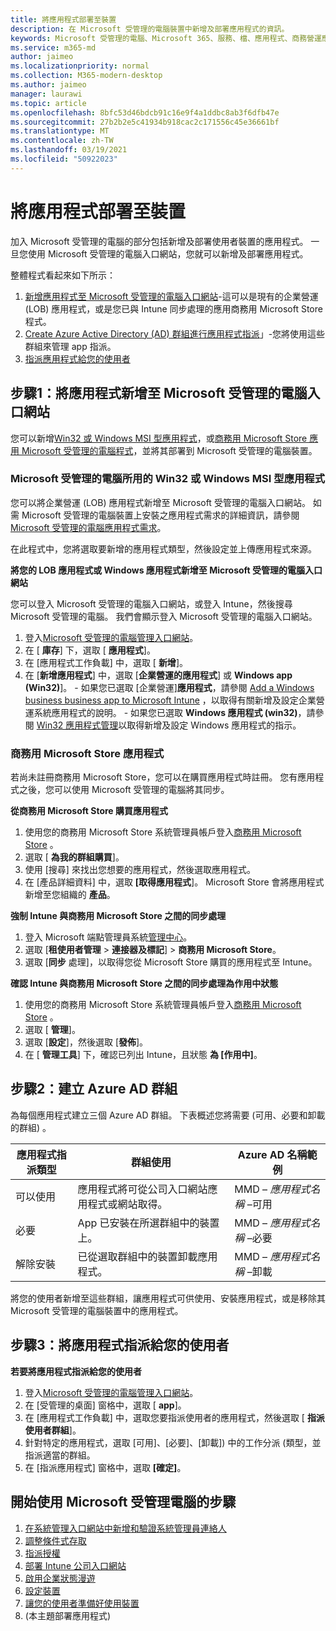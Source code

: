 ```yaml
---
title: 將應用程式部署至裝置
description: 在 Microsoft 受管理的電腦裝置中新增及部署應用程式的資訊。
keywords: Microsoft 受管理的電腦、Microsoft 365、服務、檔、應用程式、商務營運應用程式、LOB 應用程式
ms.service: m365-md
author: jaimeo
ms.localizationpriority: normal
ms.collection: M365-modern-desktop
ms.author: jaimeo
manager: laurawi
ms.topic: article
ms.openlocfilehash: 8bfc53d46bdcb91c16e9f4a1ddbc8ab3f6dfb47e
ms.sourcegitcommit: 27b2b2e5c41934b918cac2c171556c45e36661bf
ms.translationtype: MT
ms.contentlocale: zh-TW
ms.lasthandoff: 03/19/2021
ms.locfileid: "50922023"
---
```

# <a name="deploy-apps-to-devices"></a>將應用程式部署至裝置
加入 Microsoft 受管理的電腦的部分包括新增及部署使用者裝置的應用程式。 一旦您使用 Microsoft 受管理的電腦入口網站，您就可以新增及部署應用程式。 

整體程式看起來如下所示：
1. [新增應用程式至 Microsoft 受管理的電腦入口網站](#1)-這可以是現有的企業營運 (LOB) 應用程式，或是您已與 Intune 同步處理的應用商務用 Microsoft Store 程式。 
2. [Create Azure Active Directory (AD) 群組進行應用程式指派](#2)」-您將使用這些群組來管理 app 指派。
3. [指派應用程式給您的使用者](#3)

<span id="1" />

## <a name="step-1-add-apps-to-microsoft-managed-desktop-portal"></a>步驟1：將應用程式新增至 Microsoft 受管理的電腦入口網站
您可以新增[Win32 或 Windows MSI 型應用程式](#lob-apps)，或[商務用 Microsoft Store 應用 Microsoft 受管理的電腦程式](#msfb-apps)，並將其部署到 Microsoft 受管理的電腦裝置。

<span id="lob-apps">

###  <a name="win32-or-windows-msi-based-apps-to-microsoft-managed-desktop"></a>Microsoft 受管理的電腦所用的 Win32 或 Windows MSI 型應用程式

您可以將企業營運 (LOB) 應用程式新增至 Microsoft 受管理的電腦入口網站。 如需 Microsoft 受管理的電腦裝置上安裝之應用程式需求的詳細資訊，請參閱[Microsoft 受管理的電腦應用程式需求](../service-description/mmd-app-requirements.md)。

在此程式中，您將選取要新增的應用程式類型，然後設定並上傳應用程式來源。 

**將您的 LOB 應用程式或 Windows 應用程式新增至 Microsoft 受管理的電腦入口網站**

您可以登入 Microsoft 受管理的電腦入口網站，或登入 Intune，然後搜尋 Microsoft 受管理的電腦。 我們會顯示登入 Microsoft 受管理的電腦入口網站。 

1.    登入[Microsoft 受管理的電腦管理入口網站](https://aka.ms/mmdportal)。 
2.    在 [ **庫存**] 下，選取 [ **應用程式**]。
3.    在 [應用程式工作負載] 中，選取 [ **新增**]。
4.    在 [**新增應用程式**] 中，選取 [**企業營運的應用程式**] 或 **Windows app (Win32)**]。
    - 如果您已選取 [企業營運]**應用程式**，請參閱 [Add a Windows business business app to Microsoft Intune](/intune/lob-apps-windows) ，以取得有關新增及設定企業營運系統應用程式的說明。
    - 如果您已選取 **Windows 應用程式 (win32)**，請參閱 [Win32 應用程式管理](/intune/apps-win32-app-management)以取得新增及設定 Windows 應用程式的指示。

<span id="msfb-apps">

### <a name="microsoft-store-for-business-apps"></a>商務用 Microsoft Store 應用程式
若尚未註冊商務用 Microsoft Store，您可以在購買應用程式時註冊。 您有應用程式之後，您可以使用 Microsoft 受管理的電腦將其同步。 

**從商務用 Microsoft Store 購買應用程式**

1. 使用您的商務用 Microsoft Store 系統管理員帳戶登入[商務用 Microsoft Store](https://businessstore.microsoft.com) 。
2. 選取 [ **為我的群組購買**]。
3. 使用 [搜尋] 來找出您想要的應用程式，然後選取應用程式。
4. 在 [產品詳細資料] 中，選取 **[取得應用程式**]。 Microsoft Store 會將應用程式新增至您組織的 **產品**。

**強制 Intune 與商務用 Microsoft Store 之間的同步處理**
1. 登入 Microsoft 端點管理員系統[管理中心](https://go.microsoft.com/fwlink/?linkid=2109431)。
2. 選取 [**租使用者管理**  >  **連接器及標記**]  >  **商務用 Microsoft Store**。
3. 選取 [**同步** 處理]，以取得您從 Microsoft Store 購買的應用程式至 Intune。

**確認 Intune 與商務用 Microsoft Store 之間的同步處理為作用中狀態**
1. 使用您的商務用 Microsoft Store 系統管理員帳戶登入[商務用 Microsoft Store](https://businessstore.microsoft.com) 。
2. 選取 [ **管理**]。
3. 選取 [**設定**]，然後選取 [**發佈**]。
4. 在 [ **管理工具**] 下，確認已列出 Intune，且狀態 **為 [作用中]**。  

<span id="2" />

## <a name="step-2-create-azure-ad-groups"></a>步驟2：建立 Azure AD 群組

為每個應用程式建立三個 Azure AD 群組。 下表概述您將需要 (可用、必要和卸載的群組) 。 

應用程式指派類型 |    群組使用    | Azure AD 名稱範例
--- | --- | ---
可以使用 |  應用程式將可從公司入口網站應用程式或網站取得。 | MMD – *應用程式名稱* –可用
必要 |  App 已安裝在所選群組中的裝置上。 | MMD – *應用程式名稱* –必要
解除安裝 |  已從選取群組中的裝置卸載應用程式。 | MMD – *應用程式名稱* –卸載

將您的使用者新增至這些群組，讓應用程式可供使用、安裝應用程式，或是移除其 Microsoft 受管理的電腦裝置中的應用程式。 

<span id="3" />

## <a name="step-3-assign-apps-to-your-users"></a>步驟3：將應用程式指派給您的使用者

**若要將應用程式指派給您的使用者**

1. 登入[Microsoft 受管理的電腦管理入口網站](https://aka.ms/mmdportal)。
2. 在 [受管理的桌面] 窗格中，選取 [ **app**]。
3. 在 [應用程式工作負載] 中，選取您要指派使用者的應用程式，然後選取 [ **指派使用者群組**]。
4. 針對特定的應用程式，選取 [可用]、[必要]、[卸載]) 中的工作分派 (類型，並指派適當的群組。
5. 在 [指派應用程式] 窗格中，選取 **[確定]**。


## <a name="steps-to-get-started-with-microsoft-managed-desktop"></a>開始使用 Microsoft 受管理電腦的步驟

1. [在系統管理入口網站中新增和驗證系統管理員連絡人](add-admin-contacts.md)
2. [調整條件式存取](conditional-access.md)
3. [指派授權](assign-licenses.md)
4. [部署 Intune 公司入口網站](company-portal.md)
5. [啟用企業狀態漫遊](enterprise-state-roaming.md)
6. [設定裝置](set-up-devices.md)
7. [讓您的使用者準備好使用裝置](get-started-devices.md)
8.  (本主題部署應用程式) 


<!--# Preparing apps for Microsoft Managed Desktop

This topic is the target for 2 "Learn more" links in the Admin Portal (aka.ms/app-overview;app-package); also target for link from Online resources (aka.ms/app-overviewmmd-app-prep) do not delete.

-->